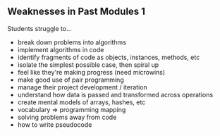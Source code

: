 ## Weaknesses in Past Modules 1

Students struggle to...

* break down problems into algorithms
* implement algorithms in code
* identify fragments of code as objects, instances, methods, etc
* isolate the simplest possible case, then spiral up
* feel like they're making progress (need microwins)
* make good use of pair programming
* manage their project development / iteration
* understand how data is passed and transformed across operations
* create mental models of arrays, hashes, etc
* vocabulary => programming mapping
* solving problems away from code
* how to write pseudocode
